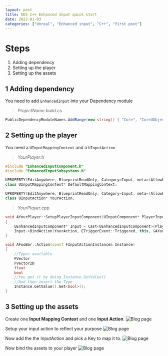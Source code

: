 ```yaml
---
layout: post
title: UE5 C++ Enhanced Input quick start 
date: 2023-01-03
categories: ["Unreal", "Enhanced input", "C++", "first post"]
---
```


# Steps 

1.  Adding dependency
2.  Setting up the player
3.  Setting up the assets

## 1 Adding dependency

You need to add `EnhancedInput` into your Dependency module

> *ProjectName*.build.cs

```cs
PublicDependencyModuleNames.AddRange(new string[] { "Core", "CoreUObject", "Engine", "InputCore", "EnhancedInput" });
```

## 2 Setting up the player

You need a `UInputMappingContext` and a `UInputAction`

> *YourPlayer*.h

```c++
#include "EnhancedInputComponent.h"
#include "EnhancedInputSubsystems.h"

UPROPERTY(EditAnywhere, BlueprintReadOnly, Category=Input, meta=(AllowPrivateAccess = "true"))
class UInputMappingContext* DefaultMappingContext;

UPROPERTY(EditAnywhere, BlueprintReadOnly, Category=Input, meta=(AllowPrivateAccess = "true"))
class UInputAction* YourAction;
```

> *YourPlayer*.cpp

```c++
void AYourPlayer::SetupPlayerInputComponent(UInputComponent* PlayerInputComponent)
{
    UEnhancedInputComponent* Input = Cast<UEnhancedInputComponent>(PlayerInputComponent);
    Input->BindAction(YourAction, ETriggerEvent::Triggered, this, &AYourPlayer::Action);
}

void AFooBar::Action(const FInputActionInstance& Instance)
{
    //Types available
    FVector
    FVector2D
    float 
    bool
    //You get it by doing Instance.GetValue()
    //And then insert the Type
    Instance.GetValue().Get<bool>();
} 
```

## 3 Setting up the assets

Create one **Input Mapping Context** and one **Input Action**.
![Blog page]({{site.baseurl}}/assets/pics/InputCreate.png)

Setup your input action to reflect your purpose
![Blog page]({{site.baseurl}}/assets/pics/InputActionPick.png)

Now add the the InputAction and pick a Key to map it to.
![Blog page]({{site.baseurl}}/assets/pics/MappingContextCreate.png)

Now bind the assets to your player
![Blog page]({{site.baseurl}}/assets/pics/PlayerInputBinding.png)









